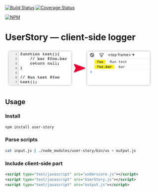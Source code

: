 [![Build Status](https://secure.travis-ci.org/piumosso/UserStory.png)](http://travis-ci.org/piumosso/UserStory)
[![Coverage Status](https://coveralls.io/repos/piumosso/UserStory/badge.png)](https://coveralls.io/r/piumosso/UserStory)

[![NPM](https://nodei.co/npm/user-story.png)](https://nodei.co/npm/user-story/)


# UserStory — client-side logger

![](example/example.png?raw=true)


## Usage


### Install

```bash
npm install user-story
```


### Parse scripts

```bash
cat input.js | ./node_modules/user-story/bin/us > output.js
```


### Include client-side part

```xml
<script type="text/javascript" src="underscore.js"></script>
<script type="text/javascript" src="UserStory.js"></script>
<script type="text/javascript" src="output.js"></script>
```
